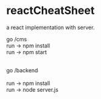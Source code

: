 # reactCheatSheet
a react implementation with server.

go /cms<br> 
run -> npm install<br>
run -> npm start<br><br>

go /backend<br>  
run -> npm install<br>
run -> node server.js<br>
